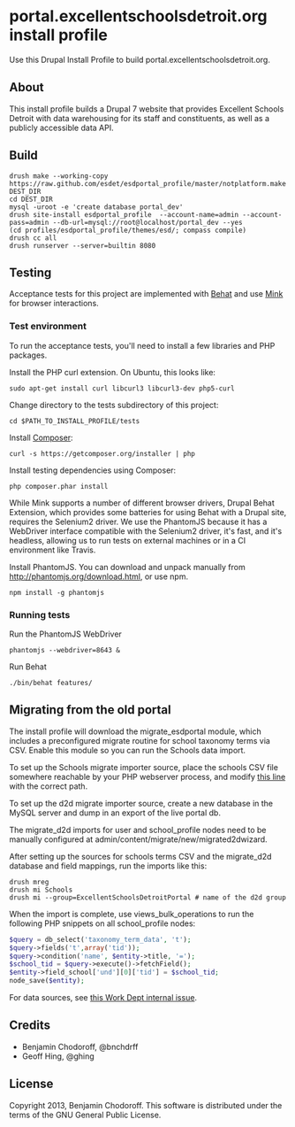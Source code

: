 portal.excellentschoolsdetroit.org install profile
==================================================

Use this Drupal Install Profile to build portal.excellentschoolsdetroit.org.

About
-----

This install profile builds a Drupal 7 website that provides Excellent Schools Detroit with data warehousing for its staff and constituents, as well as a publicly accessible data API.

Build
-----

```shell
drush make --working-copy https://raw.github.com/esdet/esdportal_profile/master/notplatform.make DEST_DIR
cd DEST_DIR
mysql -uroot -e 'create database portal_dev'
drush site-install esdportal_profile  --account-name=admin --account-pass=admin --db-url=mysql://root@localhost/portal_dev --yes
(cd profiles/esdportal_profile/themes/esd/; compass compile)
drush cc all
drush runserver --server=builtin 8080
```

Testing
-------

Acceptance tests for this project are implemented with [Behat](http://behat.org/)
and use [Mink](http://mink.behat.org/) for browser interactions.

### Test environment

To run the acceptance tests, you'll need to install a few libraries and PHP
packages.

Install the PHP curl extension.  On Ubuntu, this looks like:

```
sudo apt-get install curl libcurl3 libcurl3-dev php5-curl
```

Change directory to the tests subdirectory of this project:

```
cd $PATH_TO_INSTALL_PROFILE/tests
```

Install [Composer](http://getcomposer.org/):

```
curl -s https://getcomposer.org/installer | php
```

Install testing dependencies using Composer:

```
php composer.phar install
```

While Mink supports a number of different browser drivers, Drupal Behat
Extension, which provides some batteries for using Behat with a
Drupal site, requires the Selenium2 driver. We use the PhantomJS because
it has a WebDriver interface compatible with the Selenium2 driver,
it's fast, and it's headless, allowing us to run tests on external machines
or in a CI environment like Travis.

Install PhantomJS.  You can download and unpack manually from
http://phantomjs.org/download.html, or use npm.

```
npm install -g phantomjs
```

### Running tests

Run the PhantomJS WebDriver

```
phantomjs --webdriver=8643 &

```

Run Behat

```
./bin/behat features/
```

Migrating from the old portal
-----------------------------

The install profile will download the migrate_esdportal module, which includes a preconfigured migrate routine for school taxonomy terms via CSV. Enable this module so you can run the Schools data import.

To set up the Schools migrate importer source, place the schools CSV file somewhere reachable by your PHP webserver process, and modify [this line](https://github.com/bnchdrff/migrate_esdportal/blob/7.x-1.x/migrate_esdportal.migrate.inc#L45) with the correct path.

To set up the d2d migrate importer source, create a new database in the MySQL server and dump in an export of the live portal db.

The migrate_d2d imports for user and school_profile nodes need to be manually configured at admin/content/migrate/new/migrated2dwizard.

After setting up the sources for schools terms CSV and the migrate_d2d database and field mappings, run the imports like this:

```shell
drush mreg
drush mi Schools
drush mi --group=ExcellentSchoolsDetroitPortal # name of the d2d group
```

When the import is complete, use views_bulk_operations to run the following PHP snippets on all school_profile nodes:

```php
$query = db_select('taxonomy_term_data', 't');
$query->fields('t',array('tid'));
$query->condition('name', $entity->title, '=');
$school_tid = $query->execute()->fetchField();
$entity->field_school['und'][0]['tid'] = $school_tid;
node_save($entity);
```

For data sources, see [this Work Dept internal issue](https://pm.theworkdept.com/issues/3057).

Credits
-------

* Benjamin Chodoroff, @bnchdrff
* Geoff Hing, @ghing

License
-------

Copyright 2013, Benjamin Chodoroff. This software is distributed under the terms of the GNU General Public License.
